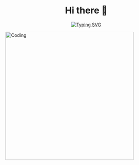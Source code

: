 <h1 align="center">Hi there 👋</h1> 
<p align="center">
<a href="https://git.io/typing-svg"><img src="https://readme-typing-svg.demolab.com?font=Jersey+15&size=40&pause=1000&color=61BF3A&random=false&width=435&lines=Hi!+I+am+Muneer+Ahmad.......;Hope+you+are+doing+well+!;Cyber+Security+Engineer+!;;" alt="Typing SVG" /></a>
 </p>

 <img align="center" alt="Coding" width="400" src="https://cdn.dribbble.com/users/1059583/screenshots/4171367/media/5c8264a20b247115b68e6c2f4c97d5e6.gif">
<!-- <div align="center">
    <a href="https://git.io/typing-svg"><img src="https://readme-typing-svg.herokuapp.com?font=FiraCode&size=24&duration=4500&color=06CAFF&center=true&width=550&lines=Hi!+I+am+M...;Hope+you+are+having+a+great+day!;Quality+Assurance+Engineer+from+Pakistan..;" alt="Kashif"></a>
</div> -->
<!--
**MuneerAhmad7/MuneerAhmad7** is a ✨ _special_ ✨ repository because its `README.md` (this file) appears on your GitHub profile.

Here are some ideas to get you started:

- 🔭 I’m currently working on ...
- 🌱 I’m currently learning ...
- 👯 I’m looking to collaborate on ...
- 🤔 I’m looking for help with ...
- 💬 Ask me about ...
- 📫 How to reach me: ...
- 😄 Pronouns: ...
- ⚡ Fun fact: ...
-->

